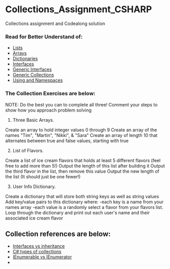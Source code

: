 # Collections_Assignment_CSHARP
Collections assignment and Codealong solution 

### Read for Better Understand of:
- [Lists](https://centria.github.io/basic-coding/part3/2/)
- [Arrays](https://centria.github.io/basic-coding/part3/3/)
- [Dictionaries](https://centria.github.io/basic-coding/part8/1/)
- [Interfaces](https://centria.github.io/basic-coding/part9/2/)
- [Generic Interfaces](https://www.codingame.com/playgrounds/2290/demystifying-c-generics/generics-interfaces)
- [Generic Collections](https://www.codingame.com/playgrounds/2290/demystifying-c-generics/generics-collections)
- [Using and Namespaces](https://centria.github.io/basic-coding/part12/1/)


### The Collection Exercises are below:

NOTE: Do the best you can to complete all three! Comment your steps to show how you approach problem solving

1. Three Basic Arrays.

Create an array to hold integer values 0 through 9 Create an array of the names "Tim", "Martin", "Nikki", & "Sara" Create an array of length 10 that alternates between true and false values, starting with true

2. List of Flavors.

Create a list of ice cream flavors that holds at least 5 different flavors (feel free to add more than 5!) Output the length of this list after building it Output the third flavor in the list, then remove this value Output the new length of the list (It should just be one fewer!)

3. User Info Dictionary.

Create a dictionary that will store both string keys as well as string values Add key/value pairs to this dictionary where: -each key is a name from your names array -each value is a randomly select a flavor from your flavors list. Loop through the dictionary and print out each user's name and their associated ice cream flavor


## Collection references are below:

- [Interfaces vs inheritance](https://www.codecademy.com/learn/build-web-apps-asp-net-intermediate-c-sharp/modules/learn-csharp-interfaces-inheritance/cheatsheet)
- [C# types of collections](https://zetcode.com/csharp/collection/)
- [IEnumerable vs IEnumerator](https://www.youtube.com/watch?v=VcAubtFBOdY)
- 
